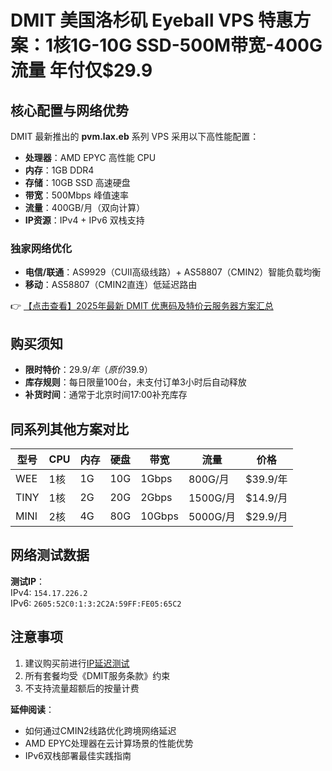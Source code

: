 # DMIT 美国洛杉矶 Eyeball VPS 特惠方案：1核1G-10G SSD-500M带宽-400G流量 年付仅$29.9

## 核心配置与网络优势
DMIT 最新推出的 **pvm.lax.eb** 系列 VPS 采用以下高性能配置：
- **处理器**：AMD EPYC 高性能 CPU
- **内存**：1GB DDR4
- **存储**：10GB SSD 高速硬盘
- **带宽**：500Mbps 峰值速率
- **流量**：400GB/月（双向计算）
- **IP资源**：IPv4 + IPv6 双栈支持

### 独家网络优化
- **电信/联通**：AS9929（CUII高级线路）+ AS58807（CMIN2）智能负载均衡
- **移动**：AS58807（CMIN2直连）低延迟路由

👉 [【点击查看】2025年最新 DMIT 优惠码及特价云服务器方案汇总](https://bit.ly/dmit_coupon)

## 购买须知
- **限时特价**：$29.9/年（原价$39.9）
- **库存规则**：每日限量100台，未支付订单3小时后自动释放
- **补货时间**：通常于北京时间17:00补充库存

## 同系列其他方案对比
| 型号       | CPU  | 内存 | 硬盘 | 带宽   | 流量      | 价格       |
|------------|------|------|------|--------|-----------|------------|
| WEE        | 1核  | 1G   | 10G  | 1Gbps  | 800G/月   | $39.9/年   |
| TINY       | 1核  | 2G   | 20G  | 2Gbps  | 1500G/月  | $14.9/月   |
| MINI       | 2核  | 4G   | 80G  | 10Gbps | 5000G/月  | $29.9/月   |

## 网络测试数据
**测试IP**：  
IPv4: `154.17.226.2`  
IPv6: `2605:52C0:1:3:2C2A:59FF:FE05:65C2`

## 注意事项
1. 建议购买前进行[IP延迟测试](https://bit.ly/dmit_coupon)
2. 所有套餐均受《DMIT服务条款》约束
3. 不支持流量超额后的按量计费

**延伸阅读**：  
- 如何通过CMIN2线路优化跨境网络延迟  
- AMD EPYC处理器在云计算场景的性能优势  
- IPv6双栈部署最佳实践指南